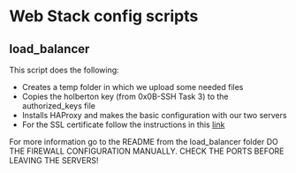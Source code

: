 # Web Stack config scripts

## load_balancer
This script does the following:
- Creates a temp folder in which we upload some needed files
- Copies the holberton key (from 0x0B-SSH Task 3) to the authorized_keys file
- Installs HAProxy and makes the basic configuration with our two servers
- For the SSL certificate follow the instructions in this [link](https://www.digitalocean.com/community/tutorials/how-to-secure-haproxy-with-let-s-encrypt-on-ubuntu-14-04)

For more information go to the README from the load_balancer folder
DO THE FIREWALL CONFIGURATION MANUALLY. CHECK THE PORTS BEFORE LEAVING THE SERVERS!
